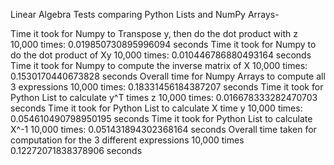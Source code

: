 Linear Algebra Tests comparing Python Lists and NumPy Arrays-

Time it took for Numpy to Transpose y, then do the dot product with z 10,000 times: 0.019850730895996094 seconds
Time it took for Numpy to do the dot product of Xy 10,000 times: 0.010446786880493164 seconds
Time it took for Numpy to compute the inverse matrix of X 10,000 times: 0.1530170440673828 seconds
Overall time for Numpy Arrays to compute all 3 expressions 10,000 times: 0.18331456184387207 seconds 
Time it took for Python List to calculate y^T times z 10,000 times: 0.016678333282470703 seconds
Time it took for Python List to calculate X time y 10,000 times: 0.054610490798950195 seconds
Time it took for Python List to calculate X^-1 10,000 times: 0.051431894302368164 seconds
Overall time taken for computation for the 3 different expressions 10,000 times 0.12272071838378906 seconds
